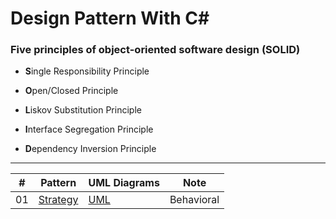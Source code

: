 Design Pattern With C#
============

### Five principles of object-oriented software design (SOLID)

- **S**ingle Responsibility Principle

- **O**pen/Closed Principle

- **L**iskov Substitution Principle

- **I**nterface Segregation Principle

- **D**ependency Inversion Principle

***

| # | Pattern | UML Diagrams | Note |
|---| ------- | ------------ | ---- |
| 01| [Strategy](/Strategy) | [UML](/UML%20Diagrams/Strategy.pdf) | Behavioral |
